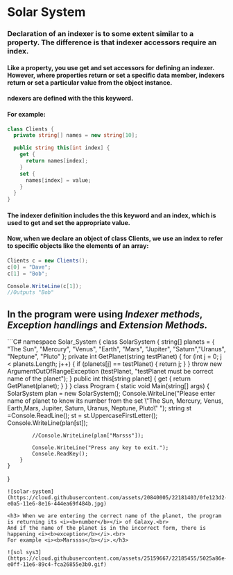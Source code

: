 # Solar System 

### Declaration of an indexer is to some extent similar to a property. The difference is that indexer accessors require an index. 
#### Like a property, you use get and set accessors for defining an indexer. However, where properties return or set a specific data member, indexers return or set a particular value from the object instance. 
#### ndexers are defined with the<b> this</b> keyword.
#### For example:
```C#
class Clients {
  private string[] names = new string[10];

  public string this[int index] {
    get {
      return names[index];
    }
    set {
      names[index] = value;
    }
  }
}
```
#### The <b>indexer</b> definition includes the <b>this keyword and an index</b>, which is used to get and set the appropriate value.
#### Now, when we declare an object of class Clients, we use an index to refer to specific objects like the elements of an array:
```C#
Clients c = new Clients();
c[0] = "Dave";
c[1] = "Bob";

Console.WriteLine(c[1]);
//Outputs "Bob"  
```

<h2>In the program were  using  <i><b>Indexer methods</b></i>,  <i><b>Exception handlings</b></i> and <i><b>Extension Methods.</b></i></h2>
```C#
namespace Solar_System
{
    class SolarSystem
    {
        string[] planets = { "The Sun", "Mercury", "Venus", "Earth",
            "Mars", "Jupiter", "Saturn","Uranus", "Neptune", "Pluto" };
        private int GetPlanet(string testPlanet)
        {
            for (int j = 0; j < planets.Length; j++)
            {
                if (planets[j] == testPlanet)
                {
                    return j;
                }
            }
            throw new ArgumentOutOfRangeException
                (testPlanet, "testPlanet must be correct name of the planet");
        }
        public int this[string planet]
        {
            get
            {
                return GetPlanet(planet);
            }
        }
    }
    class Program
    {
        static void Main(string[] args)
        {
            SolarSystem plan = new SolarSystem();
            Console.WriteLine("Please enter name of planet to know its number from the set \"The Sun, Mercury, Venus, Earth,Mars, Jupiter, Saturn, Uranus, Neptune, Pluto\" ");
            string st =Console.ReadLine();
            st = st.UppercaseFirstLetter();
            Console.WriteLine(plan[st]);

            //Console.WriteLine(plan["Marsss"]);

            Console.WriteLine("Press any key to exit.");
            Console.ReadKey();
        }
    }
}
```
![solar-system](https://cloud.githubusercontent.com/assets/20840005/22181403/0fe123d2-e0a5-11e6-8e16-444ea69f484b.jpg)

<h3> When we are entering the correct name of the planet, the program is returning its <i><b>number</b></i> of Galaxy.<br>
And if the name of the planet is in the incorrect form, there is happening <i><b>exception</b></i>.<br>
For example <i><b>Marssss</b></i>.</h3>

![sol sys3](https://cloud.githubusercontent.com/assets/25159667/22185455/5025a86e-e0ff-11e6-89c4-fca26855e3b0.gif)
